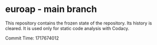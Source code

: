 # euroap - main branch

This repository contains the frozen state of the repository.
Its history is cleared. It is used only for static code
analysis with Codacy.

Commit Time: 1717674012